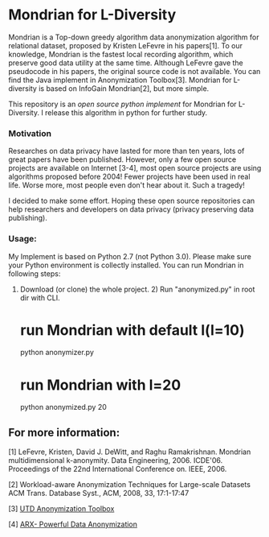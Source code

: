 Mondrian for L-Diversity
===========================
Mondrian is a Top-down greedy algorithm data anonymization algorithm for relational dataset, proposed by Kristen LeFevre in his papers[1]. To our knowledge, Mondrian is the fastest local recording algorithm, which preserve good data utility at the same time. Although LeFevre gave the pseudocode in his papers, the original source code is not available. You can find the Java implement in Anonymization Toolbox[3]. Mondrian for L-diversity is based on InfoGain Mondrian[2], but more simple.

This repository is an *open source python implement* for Mondrian for L-Diversity. I release this algorithm in python for further study.

### Motivation 
Researches on data privacy have lasted for more than ten years, lots of great papers have been published. However, only a few open source projects are available on Internet [3-4], most open source projects are using algorithms proposed before 2004! Fewer projects have been used in real life. Worse more, most people even don't hear about it. Such a tragedy! 

I decided to make some effort. Hoping these open source repositories can help researchers and developers on data privacy (privacy preserving data publishing).


### Usage:
My Implement is based on Python 2.7 (not Python 3.0). Please make sure your Python environment is collectly installed. You can run Mondrian in following steps: 
1) Download (or clone) the whole project. 2) Run "anonymized.py" in root dir with CLI.


	# run Mondrian with default l(l=10)
	python anonymizer.py 
	
	# run Mondrian with l=20
	python anonymized.py 20


## For more information:
[1]  LeFevre, Kristen, David J. DeWitt, and Raghu Ramakrishnan. Mondrian multidimensional k-anonymity. Data Engineering, 2006. ICDE'06. Proceedings of the 22nd International Conference on. IEEE, 2006.

[2] Workload-aware Anonymization Techniques for Large-scale Datasets ACM Trans. Database Syst., ACM, 2008, 33, 17:1-17:47

[3] [UTD Anonymization Toolbox](http://cs.utdallas.edu/dspl/cgi-bin/toolbox/index.php?go=home)

[4] [ARX- Powerful Data Anonymization](https://github.com/arx-deidentifier/arx)
